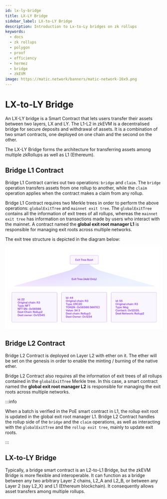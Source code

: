 ```yaml
---
id: lx-ly-bridge
title: LX-LY Bridge
sidebar_label: LX-to-LY Bridge
description: Introduction to Lx-to-Ly bridges on zk rollups
keywords:
  - docs
  - zk rollups
  - polygon
  - proof
  - efficiency
  - hermez
  - bridge
  - zkEVM
image: https://matic.network/banners/matic-network-16x9.png
---
```


# **LX-to-LY Bridge**

An LX-LY bridge is a Smart Contract that lets users transfer their assets between two layers, LX and LY. The L1-L2 in zkEVM is a decentralised bridge for secure deposits and withdrawal of assets. It is a combination of two smart contracts, one deployed on one chain and the second on the other.

The LX-LY Bridge forms the architecture for transferring assets among multiple zkRollups as well as L1 (Ethereum).

## **Bridge L1 Contract**

Bridge L1 Contract carries out two operations: `bridge` and `claim`. The `bridge` operation transfers assets from one rollup to another, while the `claim` operation applies when the contract makes a claim from any rollup.

Bridge L1 Contract requires two Merkle trees in order to perform the above operations: `globalExitTree` and `mainnet exit tree`. The `globalExitTree` contains all the information of exit trees of all rollups, whereas the `mainnet exit tree` has information on transactions made by users who interact with the mainnet. A contract named the **global exit root manager L1** is responsible for managing exit roots across multiple networks. 

The exit tree structure is depicted in the diagram below:

![The Exit Tree Structure](figures/fig6-exit-tr-strct.png)

## **Bridge L2 Contract**

Bridge L2 Contract is deployed on Layer L2 with ether on it. The ether will be set on the genesis in order to enable the minting / burning of the native ether.

Bridge L2 Contract also requires all the information of exit trees of all rollups contained in the `globalExitTree` Merkle tree. In this case, a smart contract named the **global exit root manager L2** is responsible for managing the exit roots across multiple networks.

:::info

When a batch is verified in the PoE smart contract in L1, the rollup exit root is updated in the global exit root manager L1. Bridge L2 Contract handles the rollup side of the `bridge` and the `claim` operations, as well as interacting with the `globalExitTree` and the `rollup exit tree`, mainly to update exit roots.

:::

## **LX-to-LY Bridge**

Typically, a bridge smart contract is an L2-to-L1 Bridge, but the zkEVM Bridge is more flexible and interoperable. It can function as a bridge between any two arbitrary Layer 2 chains, L2_A and L2_B, or between any Layer 2 (say L2_X) and L1 (Ethereum blockchain). It consequently allows asset transfers among multiple rollups.